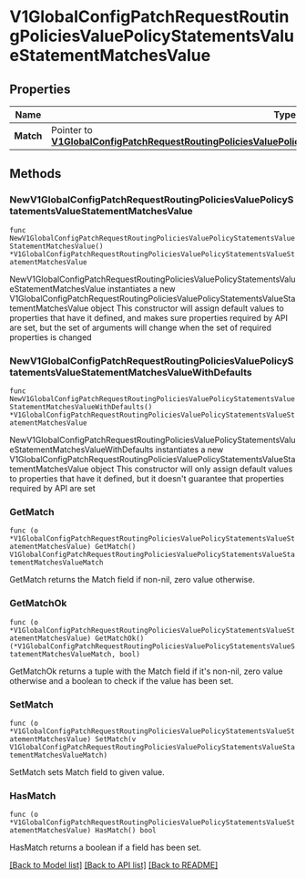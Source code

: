 # V1GlobalConfigPatchRequestRoutingPoliciesValuePolicyStatementsValueStatementMatchesValue

## Properties

Name | Type | Description | Notes
------------ | ------------- | ------------- | -------------
**Match** | Pointer to [**V1GlobalConfigPatchRequestRoutingPoliciesValuePolicyStatementsValueStatementMatchesValueMatch**](V1GlobalConfigPatchRequestRoutingPoliciesValuePolicyStatementsValueStatementMatchesValueMatch.md) |  | [optional] 

## Methods

### NewV1GlobalConfigPatchRequestRoutingPoliciesValuePolicyStatementsValueStatementMatchesValue

`func NewV1GlobalConfigPatchRequestRoutingPoliciesValuePolicyStatementsValueStatementMatchesValue() *V1GlobalConfigPatchRequestRoutingPoliciesValuePolicyStatementsValueStatementMatchesValue`

NewV1GlobalConfigPatchRequestRoutingPoliciesValuePolicyStatementsValueStatementMatchesValue instantiates a new V1GlobalConfigPatchRequestRoutingPoliciesValuePolicyStatementsValueStatementMatchesValue object
This constructor will assign default values to properties that have it defined,
and makes sure properties required by API are set, but the set of arguments
will change when the set of required properties is changed

### NewV1GlobalConfigPatchRequestRoutingPoliciesValuePolicyStatementsValueStatementMatchesValueWithDefaults

`func NewV1GlobalConfigPatchRequestRoutingPoliciesValuePolicyStatementsValueStatementMatchesValueWithDefaults() *V1GlobalConfigPatchRequestRoutingPoliciesValuePolicyStatementsValueStatementMatchesValue`

NewV1GlobalConfigPatchRequestRoutingPoliciesValuePolicyStatementsValueStatementMatchesValueWithDefaults instantiates a new V1GlobalConfigPatchRequestRoutingPoliciesValuePolicyStatementsValueStatementMatchesValue object
This constructor will only assign default values to properties that have it defined,
but it doesn't guarantee that properties required by API are set

### GetMatch

`func (o *V1GlobalConfigPatchRequestRoutingPoliciesValuePolicyStatementsValueStatementMatchesValue) GetMatch() V1GlobalConfigPatchRequestRoutingPoliciesValuePolicyStatementsValueStatementMatchesValueMatch`

GetMatch returns the Match field if non-nil, zero value otherwise.

### GetMatchOk

`func (o *V1GlobalConfigPatchRequestRoutingPoliciesValuePolicyStatementsValueStatementMatchesValue) GetMatchOk() (*V1GlobalConfigPatchRequestRoutingPoliciesValuePolicyStatementsValueStatementMatchesValueMatch, bool)`

GetMatchOk returns a tuple with the Match field if it's non-nil, zero value otherwise
and a boolean to check if the value has been set.

### SetMatch

`func (o *V1GlobalConfigPatchRequestRoutingPoliciesValuePolicyStatementsValueStatementMatchesValue) SetMatch(v V1GlobalConfigPatchRequestRoutingPoliciesValuePolicyStatementsValueStatementMatchesValueMatch)`

SetMatch sets Match field to given value.

### HasMatch

`func (o *V1GlobalConfigPatchRequestRoutingPoliciesValuePolicyStatementsValueStatementMatchesValue) HasMatch() bool`

HasMatch returns a boolean if a field has been set.


[[Back to Model list]](../README.md#documentation-for-models) [[Back to API list]](../README.md#documentation-for-api-endpoints) [[Back to README]](../README.md)


